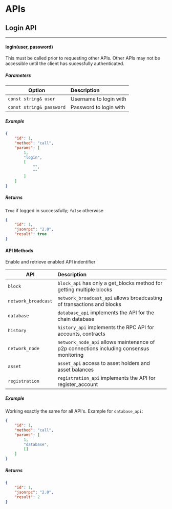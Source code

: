 # APIs

## Login API

---

#### login(user, password)

This must be called prior to requesting other APIs. Other APIs may not be accessible until the client has sucessfully authenticated.

##### Parameters

| Option                   | Description            |
|--------------------------|:-----------------------|
| `const string& user`     | Username to login with |
| `const string& password` | Password to login with |

##### Example

```json
{
    "id": 1,
    "method": "call",
    "params": [
        1,
        "login",
        [
            "",
            ""
        ]
    ]
}
```

##### Returns

`True` if logged in successfully; `false` otherwise

```json
{
    "id": 1,
    "jsonrpc": "2.0",
    "result": true
}
```

#### API Methods

Enable and retrieve enabled API indentifier

| API                 | Description                                                                             |
|---------------------|:----------------------------------------------------------------------------------------|
| `block`             | `block_api` has only a get_blocks method for getting multiple blocks                    |
| `network_broadcast` | `network_broadcast_api` allows broadcasting of transactions and blocks                  |
| `database`          | `database_api` implements the API for the chain database                                |
| `history`           | `history_api` implements the RPC API for accounts, contracts                            |
| `network_node`      | `network_node_api` allows maintenance of p2p connections including consensus monitoring |
| `asset`             | `asset_api` access to asset holders and asset balances                                  |
| `registration`      | `registration_api` implements the API for register_account                              | 

##### Example

Working exactly the same for all API's. Example for `database_api`:

```json
{
    "id": 1,
    "method": "call",
    "params": [
        1,
        "database",
        []
    ]
}
```

##### Returns

```json
{
    "id": 1,
    "jsonrpc": "2.0",
    "result": 2
}
```
